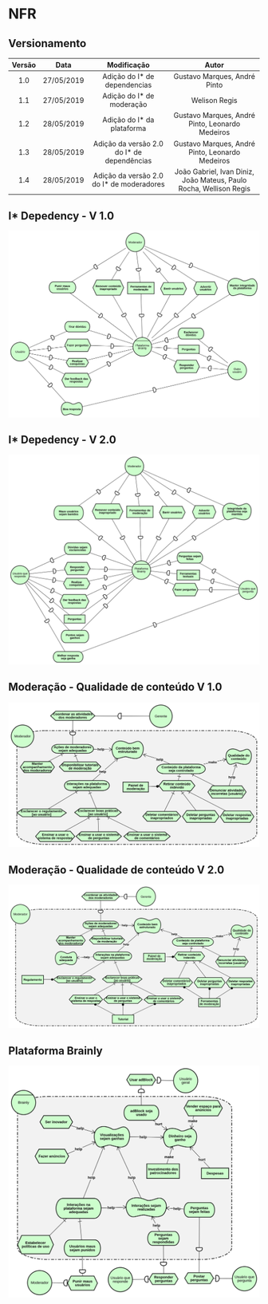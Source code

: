 # NFR

## Versionamento

|  Versão |    Data    | Modificação  | Autor |
|  :----: | :--------: | :---------:  | :------: |
|    1.0  | 27/05/2019 | Adição do I* de dependencias | Gustavo Marques, André Pinto |
|    1.1  | 27/05/2019 | Adição do I* de moderação | Welison Regis |
|    1.2  | 28/05/2019 | Adição do I* da plataforma | Gustavo Marques, André Pinto, Leonardo Medeiros |
|    1.3  | 28/05/2019 | Adição da versão 2.0 do I* de dependências | Gustavo Marques, André Pinto, Leonardo Medeiros |
|    1.4  | 28/05/2019 | Adição da versão 2.0 do I* de moderadores | João Gabriel, Ivan Diniz, João Mateus, Paulo Rocha, Wellison Regis |


## I* Depedency - V 1.0

![Diagrama de dependencias](images/i_star/i_star_dependency_v1.png)

## I* Depedency - V 2.0

![Diagrama de dependencias](images/i_star/i_star_dependency_v2.png)

## Moderação - Qualidade de conteúdo V 1.0

![Qualidade de conteúdo](images/i_star/istar_moderadores.png)

## Moderação - Qualidade de conteúdo V 2.0

![Qualidade de conteúdo](images/i_star/istar_moderadores_V2.png)

## Plataforma Brainly
![I* Brainly](images/i_star/i_star_brainly_v1.png)